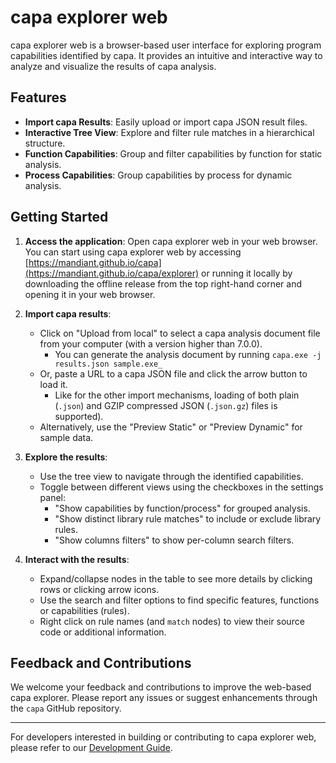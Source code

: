 # capa explorer web

capa explorer web is a browser-based user interface for exploring program capabilities identified by capa. It provides an intuitive and interactive way to analyze and visualize the results of capa analysis.

## Features

-   **Import capa Results**: Easily upload or import capa JSON result files.
-   **Interactive Tree View**: Explore and filter rule matches in a hierarchical structure.
-   **Function Capabilities**: Group and filter capabilities by function for static analysis.
-   **Process Capabilities**: Group capabilities by process for dynamic analysis.

## Getting Started

1. **Access the application**: Open capa explorer web in your web browser.
   You can start using capa explorer web by accessing [https://mandiant.github.io/capa](https://mandiant.github.io/capa/explorer) or running it locally by downloading the offline release from the top right-hand corner and opening it in your web browser.

2. **Import capa results**:

    - Click on "Upload from local" to select a capa analysis document file from your computer (with a version higher than 7.0.0).
      - You can generate the analysis document by running `capa.exe -j results.json sample.exe_`
    - Or, paste a URL to a capa JSON file and click the arrow button to load it.
        - Like for the other import mechanisms, loading of both plain (`.json`) and GZIP compressed JSON (`.json.gz`) files is supported).
    - Alternatively, use the "Preview Static" or "Preview Dynamic" for sample data.

3. **Explore the results**:

    - Use the tree view to navigate through the identified capabilities.
    - Toggle between different views using the checkboxes in the settings panel:
        - "Show capabilities by function/process" for grouped analysis.
        - "Show distinct library rule matches" to include or exclude library rules.
        - "Show columns filters" to show per-column search filters.

4. **Interact with the results**:
    - Expand/collapse nodes in the table to see more details by clicking rows or clicking arrow icons.
    - Use the search and filter options to find specific features, functions or capabilities (rules).
    - Right click on rule names (and `match` nodes) to view their source code or additional information.

## Feedback and Contributions

We welcome your feedback and contributions to improve the web-based capa explorer. Please report any issues or suggest enhancements through the `capa` GitHub repository.

---

For developers interested in building or contributing to capa explorer web, please refer to our [Development Guide](DEVELOPMENT.md).
